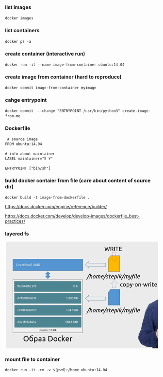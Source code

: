 ### list images
`docker images`

### list containers
`docker ps -a`

### create container (interactive run)
`docker run -it --name image-from-container ubuntu:14.04`

### create image from container (hard to reproduce)
`docker commit image-from-container myimage`

### cahge entrypoint
`docker commit  --change "ENTRYPOINT /usr/bin/python3" create-image-from-me`

### Dockerfile
```
 # source image
FROM ubuntu:14.04

# info about maintainer
LABEL maintainer="S Y" 

ENTRYPOINT ["bin/sh"]
```

### build docker contaier from file (care about content of source dir)
`docker build -t image-from-dockerfile .`

https://docs.docker.com/engine/reference/builder/

https://docs.docker.com/develop/develop-images/dockerfile_best-practices/

### layered fs
![](2019-01-16-15-29-41.png)

### mount file to container
```
docker run -it -rm -v $(pwd):/home ubuntu:14.04
```
